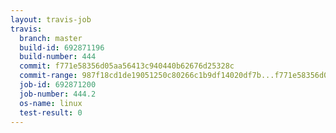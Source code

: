 ```yaml
---
layout: travis-job
travis:
  branch: master
  build-id: 692871196
  build-number: 444
  commit: f771e58356d05aa56413c940440b62676d25328c
  commit-range: 987f18cd1de19051250c80266c1b9df14020df7b...f771e58356d05aa56413c940440b62676d25328c
  job-id: 692871200
  job-number: 444.2
  os-name: linux
  test-result: 0
---
```

